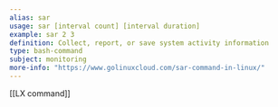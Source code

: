 ```yaml
---
alias: sar
usage: sar [interval count] [interval duration] 
example: sar 2 3 
definition: Collect, report, or save system activity information
type: bash-command 
subject: monitoring
more-info: "https://www.golinuxcloud.com/sar-command-in-linux/"
---
```

 
[[LX command]]